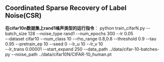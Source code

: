 ## Coordinated Sparse Recovery of Label Noise(CSR)

**在cifar10n数据集上rand1噪声类型的运行指令**：
python train_cifarN.py --batch_size 128 --noise_type rand1 --num_epochs 300 --lr 0.05 \
--dataset cifar10 --num_class 10 --rho_range 0.8,0.8 --threshold 0.9 --tau 0.95 --pretrain_ep 10 --seed 0 --lr_u 10 --lr_v 10 \
--lr_trans 0.00001 --start_expand 250 --data_path ../data/cifar-10-batches-py --noise_path ../data/cifar10N/CIFAR-10_human.pt
